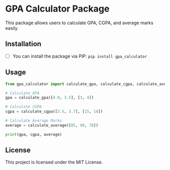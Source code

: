 # GPA Calculator Package

This package allows users to calculate GPA, CGPA, and average marks easily.

## Installation

* [ ] You can install the package via PIP: ``pip install gpa_calculator``

## Usage

```python
from gpa_calculator import calculate_gpa, calculate_cgpa, calculate_average

# Calculate GPA
gpa = calculate_gpa([4.0, 3.5], [3, 4])

# Calculate CGPA
cgpa = calculate_cgpa([3.5, 3.7], [15, 18])

# Calculate Average Marks
average = calculate_average([85, 90, 78])

print(gpa, cgpa, average)
```

## License

This project is licensed under the MIT License.
